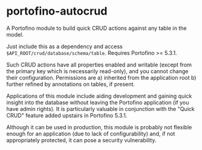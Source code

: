 # portofino-autocrud
A Portofino module to build quick CRUD actions against any table in the model.

Just include this as a dependency and access `$API_ROOT/crud/database/schema/table`. Requires Portofino >= 5.3.1.

Such CRUD actions have all properties enabled and writable (except from the primary key which is necessarily read-only), and you cannot change their configuration. Permissions are a) inherited from the application root b) further refined by annotations on tables, if present.

Applications of this module include aiding development and gaining quick insight into the database without leaving the Portofino application (if you have admin rights). It is particularly valuable in conjunction with the "Quick CRUD" feature added upstairs in Portofino 5.3.1. 

Although it can be used in production, this module is probably not flexible enough for an application (due to lack of configurability) and, if not appropriately protected, it can pose a security vulnerability.
